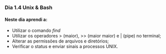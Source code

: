 ### Dia 1.4 Unix & Bash

#### Neste dia aprendi a:

- Utilizar o comando *find*
- Utilizar os operadores > (maior), >> (maior maior) e | (pipe) no terminal;
- Alterar as permissões de arquivos e diretórios;
- Verificar o status e enviar sinais a processos UNIX.
